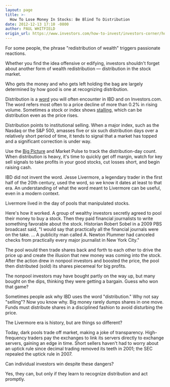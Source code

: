 ```yaml
---
layout: page
title: >-
  How To Lose Money In Stocks: Be Blind To Distribution
date: 2012-12-13 17:10 -0800
author: PAUL WHITFIELD
origin_url: https://www.investors.com/how-to-invest/investors-corner/how-to-lose-money-in-stocks/
---
```


For some people, the phrase "redistribution of wealth" triggers passionate reactions.

Whether you find the idea offensive or edifying, investors shouldn't forget about another form of wealth redistribution — distribution in the stock market.

Who gets the money and who gets left holding the bag are largely determined by how good is one at recognizing distribution.

Distribution is a [word](http://education.investors.com/investors-corner/528609-put-distribution-days-into-right-context.htm?Ntt=put-distribution-days-in-right-context) you will often encounter in IBD and on Investors.com. The word refers most often to a price decline of more than 0.2% in rising volume. Sometimes a stock or index shows [stalling](http://education.investors.com/investors-corner/529263-watch-out-for-churning-action-in-stocks.htm?Ntt=watch-out-for-churning), which can be distribution even as the price rises.

Distribution points to institutional selling. When a major index, such as the Nasdaq or the S&P 500, amasses five or six such distribution days over a relatively short period of time, it tends to signal that a market has topped and a significant correction is under way.

Use the [Big Picture](http://news.investors.com/investing/big-picture.htm) and Market Pulse to track the distribution-day count. When distribution is heavy, it's time to quickly get off margin, watch for key sell signals to take profits in your good stocks, cut losses short, and begin raising cash.

IBD did not invent the word. Jesse Livermore, a legendary trader in the first half of the 20th century, used the word, so we know it dates at least to that era. An understanding of what the word meant to Livermore can be useful, even in a modern context.

Livermore lived in the day of pools that manipulated stocks.

Here's how it worked. A group of wealthy investors secretly agreed to pool their money to buy a stock. Then they paid financial journalists to write something favorable about the stock. Historian Robert Sobel in a 2009 PBS broadcast said, "I would say that practically all the financial journals were on the take. ... A publicity man called A. Newton Plummer had canceled checks from practically every major journalist in New York City."

The pool would then trade shares back and forth to each other to drive the price up and create the illusion that new money was coming into the stock. After the action drew in nonpool investors and boosted the price, the pool then distributed (sold) its shares piecemeal for big profits.

The nonpool investors may have bought partly on the way up, but many bought on the dips, thinking they were getting a bargain. Guess who won that game?

Sometimes people ask why IBD uses the word "distribution." Why not say "selling"? Now you know why. Big money rarely dumps shares in one move. Funds must distribute shares in a disciplined fashion to avoid disturbing the price.

The Livermore era is history, but are things so different?

Today, dark pools trade off market, making a joke of transparency. High-frequency traders pay the exchanges to link its servers directly to exchange servers, gaining an edge in time. Short sellers haven't had to worry about an uptick rule since decimal trading removed its teeth in 2001; the SEC repealed the uptick rule in 2007.

Can individual investors win despite these dangers?

Yes, they can, but only if they learn to recognize distribution and act promptly.
